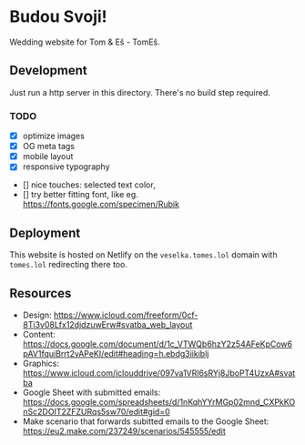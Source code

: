 # Budou Svoji!

Wedding website for Tom & Eš - TomEš.

## Development

Just run a http server in this directory. There's no build step required.

### TODO

- [x] optimize images
- [x] OG meta tags
- [x] mobile layout
- [x] responsive typography
- [] nice touches: selected text color,
- [] try better fitting font, like eg. https://fonts.google.com/specimen/Rubik

## Deployment

This website is hosted on Netlify on the `veselka.tomes.lol` domain with `tomes.lol` redirecting there too.

## Resources

- Design: https://www.icloud.com/freeform/0cf-8Ti3v08Lfx12djdzuwErw#svatba_web_layout
- Content: https://docs.google.com/document/d/1c_VTWQb6hzY2z54AFeKpCow6pAV1fquiBrrt2vAPeKI/edit#heading=h.ebdg3iikiblj
- Graphics: https://www.icloud.com/iclouddrive/097va1VRl6sRYj8JboPT4UzxA#svatba
- Google Sheet with submitted emails: https://docs.google.com/spreadsheets/d/1nKqhYYrMGp02mnd_CXPkKOnSc2DOIT2ZFZURqs5sw70/edit#gid=0
- Make scenario that forwards subitted emails to the Google Sheet: https://eu2.make.com/237249/scenarios/545555/edit
